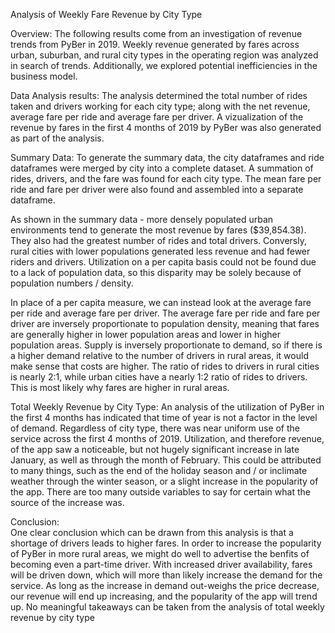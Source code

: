Analysis of Weekly Fare Revenue by City Type

Overview: 
The following results come from an investigation of revenue trends from PyBer in 2019. Weekly revenue generated by fares across urban, suburban, and rural city types in the operating region was analyzed in search of trends. Additionally, we explored potential inefficiencies in the business model.


Data Analysis results: 
The analysis determined the total number of rides taken and drivers working for each city type; along with the net revenue, average fare per ride and average fare per driver. A vizualization of the revenue by fares in the first 4 months of 2019 by PyBer was also generated as part of the analysis.


Summary Data: 
To generate the summary data, the city dataframes and ride dataframes were merged by city into a complete dataset. A summation of rides, drivers, and the fare was found for each city type. The mean fare per ride and fare per driver were also found and assembled into a separate dataframe.

As shown in the summary data - more densely populated urban environments tend to generate the most revenue by fares ($39,854.38). They also had the greatest number of rides and total drivers. Conversly, rural cities with lower populations generated less revenue and had fewer riders and drivers.  Utilization on a per capita basis could not be found due to a lack of population data, so this disparity may be solely because of population numbers / density. 

In place of a per capita measure, we can instead look at the average fare per ride and average fare per driver. The average fare per ride and fare per driver are inversely proportionate to population density, meaning that fares are generally higher in lower population areas and lower in higher population areas. Supply is inversely proportionate to demand, so if there is a higher demand relative to the number of drivers in rural areas, it would make sense that costs are higher. The ratio of rides to drivers in rural cities is nearly 2:1, while urban cities have a nearly 1:2 ratio of rides to drivers. This is most likely why fares are higher in rural areas.


Total Weekly Revenue by City Type: 
An analysis of the utilization of PyBer in the first 4 months has indicated that time of year is not a factor in the level of demand. Regardless of city type, there was near uniform use of the service across the first 4 months of 2019. Utilization, and therefore revenue, of the app saw a noticeable, but not hugely significant increase in late January, as well as through the month of February. This could be attributed to many things, such as the end of the holiday season and / or inclimate weather through the winter season, or a slight increase in the popularity of the app. There are too many outside variables to say for certain what the source of the increase was. 


Conclusion:  
One clear conclusion which can be drawn from this analysis is that a shortage of drivers leads to higher fares. In order to increase the popularity of PyBer in more rural areas, we might do well to advertise the benfits of becoming even a part-time driver. With increased driver availability, fares will be driven down, which will more than likely increase the demand for the service. As long as the increase in demand out-weighs the price decrease, our revenue will end up increasing, and the popularity of the app will trend up. No meaningful takeaways can be taken from the analysis of total weekly revenue by city type
